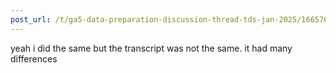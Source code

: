 ```yaml
---
post_url: /t/ga5-data-preparation-discussion-thread-tds-jan-2025/166576/72
---
```

yeah i did the same but the transcript was not the same. it had many differences